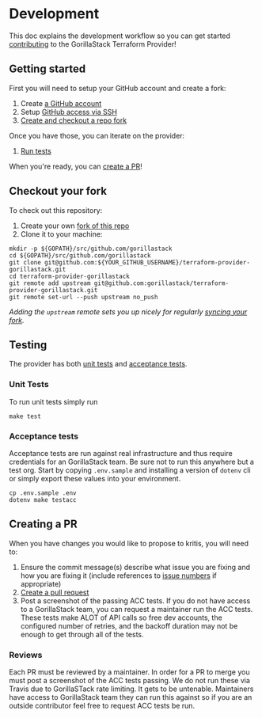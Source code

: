 # Development

This doc explains the development workflow so you can get started [contributing](CONTRIBUTING.md) to the GorillaStack Terraform Provider!

## Getting started

First you will need to setup your GitHub account and create a fork:

1. Create [a GitHub account](https://github.com/join)
1. Setup [GitHub access via
   SSH](https://help.github.com/articles/connecting-to-github-with-ssh/)
1. [Create and checkout a repo fork](#checkout-your-fork)

Once you have those, you can iterate on the provider:

1. [Run tests](#testing)

When you're ready, you can [create a PR](#creating-a-pr)!

## Checkout your fork

To check out this repository:

1. Create your own [fork of this
  repo](https://help.github.com/articles/fork-a-repo/)
2. Clone it to your machine:

  ```shell
  mkdir -p ${GOPATH}/src/github.com/gorillastack
  cd ${GOPATH}/src/github.com/gorillastack
  git clone git@github.com:${YOUR_GITHUB_USERNAME}/terraform-provider-gorillastack.git
  cd terraform-provider-gorillastack
  git remote add upstream git@github.com:gorillastack/terraform-provider-gorillastack.git
  git remote set-url --push upstream no_push
  ```

_Adding the `upstream` remote sets you up nicely for regularly [syncing your
fork](https://help.github.com/articles/syncing-a-fork/)._

## Testing

The provider has both [unit tests](#unit-tests) and [acceptance tests](#acceptance-tests).

### Unit Tests

To run unit tests simply run

```shell
make test
```

### Acceptance tests

Acceptance tests are run against real infrastructure and thus require credentials for an GorillaStack team. Be sure not to run this anywhere but a test org. Start by copying `.env.sample` and installing a version of `dotenv` cli or simply export these values into your environment.

```shell
cp .env.sample .env
dotenv make testacc
```

## Creating a PR

When you have changes you would like to propose to kritis, you will need to:

1. Ensure the commit message(s) describe what issue you are fixing and how you are fixing it
   (include references to [issue numbers](https://help.github.com/articles/closing-issues-using-keywords/)
   if appropriate)
1. [Create a pull request](https://help.github.com/articles/creating-a-pull-request-from-a-fork/)
1. Post a screenshot of the passing ACC tests. If you do not have access to a GorillaStack team, you can request a maintainer run the ACC tests. These tests make ALOT of API calls so free dev accounts, the configured number of retries, and the backoff duration may not be enough to get through all of the tests.

### Reviews

Each PR must be reviewed by a maintainer. In order for a PR to merge you must post a screenshot of the ACC tests passing. We do not run these via Travis due to GorillaSTack rate limiting. It gets to be untenable. Maintainers have access to GorillaStack team they can run this against so if you are an outside contributor feel free to request ACC tests be run.